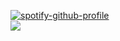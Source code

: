 [![spotify-github-profile](https://spotify-github-profile.vercel.app/api/view?uid=31g6pxuqjgldbv3fu6mnlzu45jpq&cover_image=true&theme=default&bar_color=53b14f&bar_color_cover=false)](https://github.com/kittinan/spotify-github-profile)<br>
<a href="https://discord.com/users/814406096022011934" target="_blank"> <img src="https://discord.c99.nl/widget/theme-2/814811294963990530.png"/></a>


